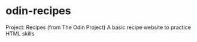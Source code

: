 # odin-recipes
Project: Recipes (from The Odin Project)
A basic recipe website to practice HTML skills